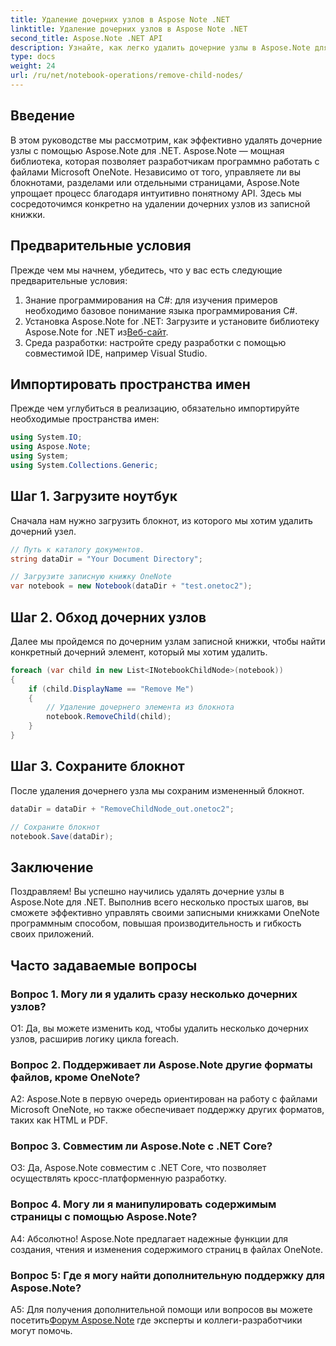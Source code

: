 ```yaml
---
title: Удаление дочерних узлов в Aspose Note .NET
linktitle: Удаление дочерних узлов в Aspose Note .NET
second_title: Aspose.Note .NET API
description: Узнайте, как легко удалить дочерние узлы в Aspose.Note для .NET. Упростите управление файлами OneNote с помощью этого пошагового руководства.
type: docs
weight: 24
url: /ru/net/notebook-operations/remove-child-nodes/
---
```

## Введение

В этом руководстве мы рассмотрим, как эффективно удалять дочерние узлы с помощью Aspose.Note для .NET. Aspose.Note — мощная библиотека, которая позволяет разработчикам программно работать с файлами Microsoft OneNote. Независимо от того, управляете ли вы блокнотами, разделами или отдельными страницами, Aspose.Note упрощает процесс благодаря интуитивно понятному API. Здесь мы сосредоточимся конкретно на удалении дочерних узлов из записной книжки.

## Предварительные условия

Прежде чем мы начнем, убедитесь, что у вас есть следующие предварительные условия:
1. Знание программирования на C#: для изучения примеров необходимо базовое понимание языка программирования C#.
2.  Установка Aspose.Note for .NET: Загрузите и установите библиотеку Aspose.Note for .NET из[Веб-сайт](https://releases.aspose.com/note/net/).
3. Среда разработки: настройте среду разработки с помощью совместимой IDE, например Visual Studio.

## Импортировать пространства имен

Прежде чем углубиться в реализацию, обязательно импортируйте необходимые пространства имен:

```csharp
using System.IO;
using Aspose.Note;
using System;
using System.Collections.Generic;
```

## Шаг 1. Загрузите ноутбук

Сначала нам нужно загрузить блокнот, из которого мы хотим удалить дочерний узел.

```csharp
// Путь к каталогу документов.
string dataDir = "Your Document Directory";

// Загрузите записную книжку OneNote
var notebook = new Notebook(dataDir + "test.onetoc2");
```

## Шаг 2. Обход дочерних узлов

Далее мы пройдемся по дочерним узлам записной книжки, чтобы найти конкретный дочерний элемент, который мы хотим удалить.

```csharp
foreach (var child in new List<INotebookChildNode>(notebook))
{
    if (child.DisplayName == "Remove Me")
    {
        // Удаление дочернего элемента из блокнота
        notebook.RemoveChild(child);
    }
}
```

## Шаг 3. Сохраните блокнот

После удаления дочернего узла мы сохраним измененный блокнот.

```csharp
dataDir = dataDir + "RemoveChildNode_out.onetoc2";

// Сохраните блокнот
notebook.Save(dataDir);
```

## Заключение

Поздравляем! Вы успешно научились удалять дочерние узлы в Aspose.Note для .NET. Выполнив всего несколько простых шагов, вы сможете эффективно управлять своими записными книжками OneNote программным способом, повышая производительность и гибкость своих приложений.

## Часто задаваемые вопросы

### Вопрос 1. Могу ли я удалить сразу несколько дочерних узлов?

О1: Да, вы можете изменить код, чтобы удалить несколько дочерних узлов, расширив логику цикла foreach.

### Вопрос 2. Поддерживает ли Aspose.Note другие форматы файлов, кроме OneNote?

A2: Aspose.Note в первую очередь ориентирован на работу с файлами Microsoft OneNote, но также обеспечивает поддержку других форматов, таких как HTML и PDF.

### Вопрос 3. Совместим ли Aspose.Note с .NET Core?

О3: Да, Aspose.Note совместим с .NET Core, что позволяет осуществлять кросс-платформенную разработку.

### Вопрос 4. Могу ли я манипулировать содержимым страницы с помощью Aspose.Note?

А4: Абсолютно! Aspose.Note предлагает надежные функции для создания, чтения и изменения содержимого страниц в файлах OneNote.

### Вопрос 5: Где я могу найти дополнительную поддержку для Aspose.Note?

 A5: Для получения дополнительной помощи или вопросов вы можете посетить[Форум Aspose.Note](https://forum.aspose.com/c/note/28) где эксперты и коллеги-разработчики могут помочь.